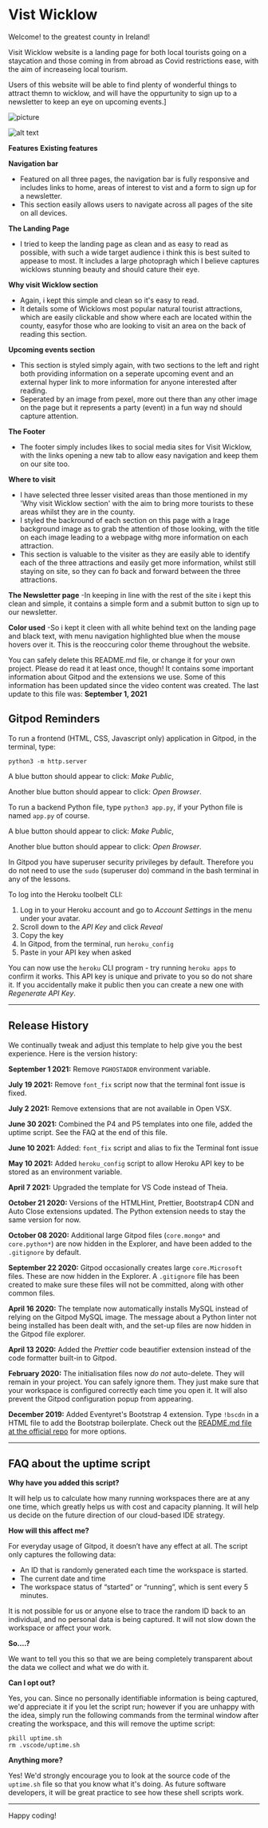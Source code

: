 <h1>Vist Wicklow</h1>

Welcome! to the greatest county in Ireland!

Visit Wicklow website is a landing page for both local tourists going on a staycation and those coming in from abroad as Covid restrictions ease, with the aim of increaseing local tourism.

Users of this website will be able to find plenty of wonderful things to attract themn to wicklow, and will have the oppurtunity to sign up to a newsletter to keep an eye on upcoming events.]


<img src="https://imgur.com/a/zifmBDQ" alt=picture of project on different sized screens>

![alt text](https:/assets/images/JpCYx1A(1).jpeg)

**Features**
**Existing features**

**Navigation bar**
- Featured on all three pages, the navigation bar is fully responsive and includes links to home, areas of interest to vist and a form to sign up for a newsletter.
- This section easily allows users to navigate across all pages of the site on all devices.

**The Landing Page**
- I tried to keep the landing page as clean and as easy to read as possible, with such a wide target audience i think this is best suited to appease to most. It includes a large photopragh which I believe captures wicklows stunning beauty and should cature their eye.

**Why visit Wicklow section**
- Again, i kept this simple and clean so it's easy to read.
- It details some of Wicklows most popular natural tourist attractions, which are easily clickable and show where each are located within the county, easyfor those who are looking to visit an area on the back of reading this section.

**Upcoming events section**
- This section is styled simply again, with two sections to the left and right both providing information on a seperate upcoming event and an external hyper link to more information for anyone interested after reading.
- Seperated by an image from pexel, more out there than any other image on the page but it represents a party (event) in a fun way nd should capture attention.

**The Footer**
- The footer simply includes likes to social media sites for Visit Wicklow, with the links opening a new tab to allow easy navigation and keep them on our site too.

**Where to visit**
- I have selected three lesser visited areas than those mentioned in my 'Why visit Wicklow section' with the aim to bring more tourists to these areas whilst they are in the county.
- I styled the backround of each section on this page with a lrage background image as to grab the attention of those looking, with the title on each image leading to a webpage withg more information on each attraction.
- This section is valuable to the visiter as they are easily able to identify each of the three attractions and easily get more information, whilst still staying on site, so they can fo back and forward between the three attractions.

**The Newsletter page**
-In keeping in line with the rest of the site i kept this clean and simple, it contains a simple form and a submit button to sign up to our newsletter.

**Color used**
-So i kept it cleen with all white behind text on the landing page and black text, with menu navigation highlighted blue when the mouse hovers over it. This is the reoccuring color theme throughout the website.




You can safely delete this README.md file, or change it for your own project. Please do read it at least once, though! It contains some important information about Gitpod and the extensions we use. Some of this information has been updated since the video content was created. The last update to this file was: **September 1, 2021**

## Gitpod Reminders

To run a frontend (HTML, CSS, Javascript only) application in Gitpod, in the terminal, type:

`python3 -m http.server`

A blue button should appear to click: _Make Public_,

Another blue button should appear to click: _Open Browser_.

To run a backend Python file, type `python3 app.py`, if your Python file is named `app.py` of course.

A blue button should appear to click: _Make Public_,

Another blue button should appear to click: _Open Browser_.

In Gitpod you have superuser security privileges by default. Therefore you do not need to use the `sudo` (superuser do) command in the bash terminal in any of the lessons.

To log into the Heroku toolbelt CLI:

1. Log in to your Heroku account and go to *Account Settings* in the menu under your avatar.
2. Scroll down to the *API Key* and click *Reveal*
3. Copy the key
4. In Gitpod, from the terminal, run `heroku_config`
5. Paste in your API key when asked

You can now use the `heroku` CLI program - try running `heroku apps` to confirm it works. This API key is unique and private to you so do not share it. If you accidentally make it public then you can create a new one with _Regenerate API Key_.

------

## Release History

We continually tweak and adjust this template to help give you the best experience. Here is the version history:

**September 1 2021:** Remove `PGHOSTADDR` environment variable.

**July 19 2021:** Remove `font_fix` script now that the terminal font issue is fixed.

**July 2 2021:** Remove extensions that are not available in Open VSX.

**June 30 2021:** Combined the P4 and P5 templates into one file, added the uptime script. See the FAQ at the end of this file.

**June 10 2021:** Added: `font_fix` script and alias to fix the Terminal font issue

**May 10 2021:** Added `heroku_config` script to allow Heroku API key to be stored as an environment variable.

**April 7 2021:** Upgraded the template for VS Code instead of Theia.

**October 21 2020:** Versions of the HTMLHint, Prettier, Bootstrap4 CDN and Auto Close extensions updated. The Python extension needs to stay the same version for now.

**October 08 2020:** Additional large Gitpod files (`core.mongo*` and `core.python*`) are now hidden in the Explorer, and have been added to the `.gitignore` by default.

**September 22 2020:** Gitpod occasionally creates large `core.Microsoft` files. These are now hidden in the Explorer. A `.gitignore` file has been created to make sure these files will not be committed, along with other common files.

**April 16 2020:** The template now automatically installs MySQL instead of relying on the Gitpod MySQL image. The message about a Python linter not being installed has been dealt with, and the set-up files are now hidden in the Gitpod file explorer.

**April 13 2020:** Added the _Prettier_ code beautifier extension instead of the code formatter built-in to Gitpod.

**February 2020:** The initialisation files now _do not_ auto-delete. They will remain in your project. You can safely ignore them. They just make sure that your workspace is configured correctly each time you open it. It will also prevent the Gitpod configuration popup from appearing.

**December 2019:** Added Eventyret's Bootstrap 4 extension. Type `!bscdn` in a HTML file to add the Bootstrap boilerplate. Check out the <a href="https://github.com/Eventyret/vscode-bcdn" target="_blank">README.md file at the official repo</a> for more options.

------

## FAQ about the uptime script

**Why have you added this script?**

It will help us to calculate how many running workspaces there are at any one time, which greatly helps us with cost and capacity planning. It will help us decide on the future direction of our cloud-based IDE strategy.

**How will this affect me?**

For everyday usage of Gitpod, it doesn’t have any effect at all. The script only captures the following data:

- An ID that is randomly generated each time the workspace is started.
- The current date and time
- The workspace status of “started” or “running”, which is sent every 5 minutes.

It is not possible for us or anyone else to trace the random ID back to an individual, and no personal data is being captured. It will not slow down the workspace or affect your work.

**So….?**

We want to tell you this so that we are being completely transparent about the data we collect and what we do with it.

**Can I opt out?**

Yes, you can. Since no personally identifiable information is being captured, we'd appreciate it if you let the script run; however if you are unhappy with the idea, simply run the following commands from the terminal window after creating the workspace, and this will remove the uptime script:

```
pkill uptime.sh
rm .vscode/uptime.sh
```

**Anything more?**

Yes! We'd strongly encourage you to look at the source code of the `uptime.sh` file so that you know what it's doing. As future software developers, it will be great practice to see how these shell scripts work.

---

Happy coding!
